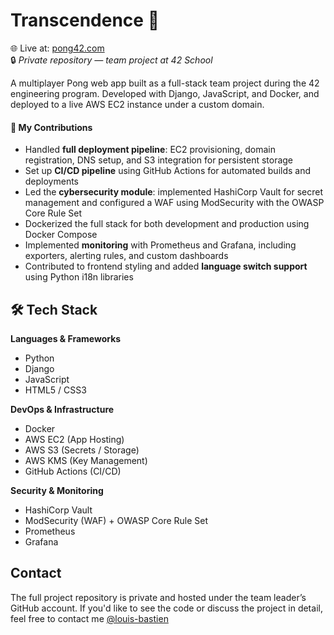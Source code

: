 # Transcendence 🏓

🌐 Live at: [pong42.com](https://pong42.com)  
🔒 *Private repository — team project at 42 School*

A multiplayer Pong web app built as a full-stack team project during the 42 engineering program. Developed with Django, JavaScript, and Docker, and deployed to a live AWS EC2 instance under a custom domain.

#### 🧠 My Contributions
- Handled **full deployment pipeline**: EC2 provisioning, domain registration, DNS setup, and S3 integration for persistent storage  
- Set up **CI/CD pipeline** using GitHub Actions for automated builds and deployments  
- Led the **cybersecurity module**: implemented HashiCorp Vault for secret management and configured a WAF using ModSecurity with the OWASP Core Rule Set  
- Dockerized the full stack for both development and production using Docker Compose  
- Implemented **monitoring** with Prometheus and Grafana, including exporters, alerting rules, and custom dashboards  
- Contributed to frontend styling and added **language switch support** using Python i18n libraries

## 🛠 Tech Stack

**Languages & Frameworks**
- Python  
- Django  
- JavaScript  
- HTML5 / CSS3  

**DevOps & Infrastructure**
- Docker  
- AWS EC2 (App Hosting)  
- AWS S3 (Secrets / Storage)  
- AWS KMS (Key Management)  
- GitHub Actions (CI/CD)

**Security & Monitoring**
- HashiCorp Vault  
- ModSecurity (WAF) + OWASP Core Rule Set  
- Prometheus  
- Grafana

## Contact

The full project repository is private and hosted under the team leader’s GitHub account. If you'd like to see the code or discuss the project in detail, feel free to contact me [@louis-bastien](https://github.com/louis-bastien)
